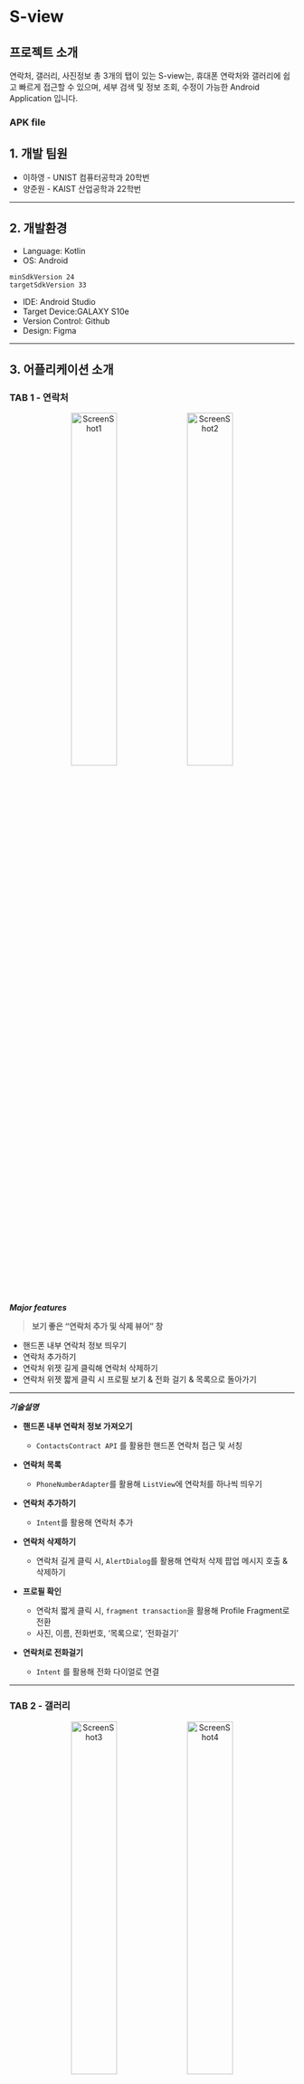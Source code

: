 # S-view
## 프로젝트 소개
연락처, 갤러리, 사진정보 총 3개의 탭이 있는 S-view는, 휴대폰 연락처와 갤러리에 쉽고 빠르게 접근할 수 있으며, 세부 검색 및 정보 조회, 수정이 가능한 Android Application 입니다.

### APK file


## 1. 개발 팀원

- 이하영 - UNIST 컴퓨터공학과 20학번
- 양준원 - KAIST 산업공학과 22학번
---
## 2. 개발환경

- Language: Kotlin
- OS: Android

```
minSdkVersion 24
targetSdkVersion 33
```

- IDE: Android Studio
- Target Device:GALAXY S10e
- Version Control: Github
- Design: Figma

---

## 3. 어플리케이션 소개

### TAB 1 - 연락처

<p align="center" width="100%">
    <img src="https://github.com/lha0/madweek1/assets/78598160/ca99b033-d576-4aa9-8daf-e9b57b75e06f" alt="ScreenShot1" width="40%"/>
    <img src="https://github.com/lha0/madweek1/assets/78598160/bd2a5c63-4a4b-4b1e-8968-f77ae6c95dde" alt="ScreenShot2" width="40%"/>
</p>
    

***Major features***

> **보기 좋은 “연락처 추가 및 삭제 뷰어” 창**
> 
- 핸드폰 내부 연락처 정보 띄우기
- 연락처 추가하기
- 연락처 위젯 길게 클릭해 연락처 삭제하기
- 연락처 위젯 짧게 클릭 시 프로필 보기 & 전화 걸기 & 목록으로 돌아가기

---

***기술설명***

- **핸드폰 내부 연락처 정보 가져오기**
    - `ContactsContract API` 를 활용한 핸드폰 연락처 접근 및 서칭
    
- **연락처 목록**
    - `PhoneNumberAdapter`를 활용해 `ListView`에 연락처를 하나씩 띄우기
    
- **연락처 추가하기**
    - `Intent`를 활용해 연락처 추가
    
- **연락처 삭제하기**
    - 연락처 길게 클릭 시, `AlertDialog`를 활용해 연락처 삭제 팝업 메시지 호출 & 삭제하기
    
- **프로필 확인**
    - 연락처 짧게 클릭 시, `fragment transaction`을 활용해 Profile Fragment로 전환
    - 사진, 이름, 전화번호, ‘목록으로’, ‘전화걸기’
    
- **연락처로 전화걸기**
    - `Intent` 를 활용해 전화 다이얼로 연결

---

### TAB 2 - 갤러리

<p align="center" width="100%">
    <img src="https://github.com/lha0/madweek1/assets/78598160/ff80e028-380f-4683-8cd0-f0fc09afd877" alt="ScreenShot3" width="40%"/>
    <img src="https://github.com/lha0/madweek1/assets/78598160/c19d7225-29dd-4241-b148-507ed6ad432c" alt="ScreenShot4" width="40%"/>
</p>

***Major features***

> **깔끔한 기본 이미지 갤러리 뷰어**
> 
- 사진 뷰 전환 스위치 (Recycler 뷰 ↔ 그리드 뷰)
- 핸드폰 내부 이미지 폴더 접근(기본 갤러리 이용) 및 열기 플로팅 버튼
- 촬영 날짜 필터 검색 텍스트 입력창

---

***기술 설명***

- **핸드폰 이미지 접근하기**
    - `mediaStore API` 를 활용한 External Stroage 이미지 ID 접근 및 서칭
    - 글로벌 변수 리스트 (ImageIds, ImageList)를 활용한 사진 정보(URI, id 등) 저장
    
- **각 이미지 띄우기**
    - `ImageAdapter` 로 각 개별 이미지마다 ImageVIew을 만들어 위젯 띄우기
    - `Glide`를 통한 이미지 뷰 최적화
        - 각 개별 이미지 크기 100, 100으로 중앙 부분 잘라서 맞춰 화질 낮춰 빠르게 이미지 불러오기
    
- **플로팅 버튼(+)로 폴더 접근하기**
    - 갤러리 `Intent`를 활용한 이미지 파일 폴더 직접 접근 및 선택
    
- **촬영 날짜 필터 검색**
    - 각 이미지 촬영 날짜 (ImageList의 date)와 editText와의 일치 여부를 통한 필터 검색
    
- **사진 정보 탭 넘어가기**
    - ImageView 클릭 시 arguments로 `bundle` (Id, URI 등)을 넘겨주어 사진 세부 정보 탭으로 넘어가기

---

### TAB 3 - 사진 정보란

![readme5](https://github.com/lha0/madweek1/assets/78598160/cc248618-e5be-42e3-b1bb-75cdd049505b)

***Major features***

> **간결하게 사진 세부 정보 보여주고 수정하기**
> 
- 클릭한 사진의 제목, 날짜, 장소, 카메라 기종 보여주기
- 사진 높은 화질로 크게 보여주기
- 사진 제목 & 위치 클릭 시 내용 수정하기

---

***기술설명***

- **이미지 URI 형식 별 띄우기**
    - 이미지가 drawable 폴더 안에 있는 경우 Int형 주소로 띄우기
    - *imageview.`setImageResource(imageAdress)`*
    - 이미지가 external storage의 URI에 위치한 경우 String 주소를 parsing해 띄우기
    - `*val uri = Uri.parse(imageAdress_gal)*`
    - `*imageView.setImageURI(uri)*`

- **사진 정보 띄우기**
    - 사진 클릭 시 해당 사진의 id를 arguments로 넘겨받음
    - 넘겨받은 id에 해당하는 사진 정보로 각 Textview의 text 설정하기

- **사진 정보 수정하기**
    - 사진 제목 & 위치 클릭 시 해당 textview의 field, 현재 이미지의 ID 전달하기
    - 팝업 텍스트 입력 창에서 입력한 editText 대로 넘겨받은 이미지와 field에 해당하는 사진 정보 변경해서 글로벌 변수 리스트 imageList에 저장하기
